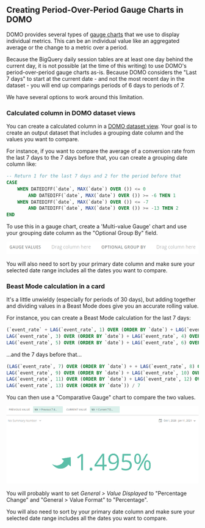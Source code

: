 ## Creating Period-Over-Period Gauge Charts in DOMO

DOMO provides several types of [gauge charts](https://knowledge.domo.com/Welcome/Available_Chart_Types/08Available_Gauges) that we use to display individual metrics.  This can be an individual value like an aggregated average or the change to a metric over a period.

Because the BigQuery daily session tables are at least one day behind the current day, it is not possible (at the time of this writing) to use DOMO's period-over-period gauge charts as-is.  Because DOMO considers the "Last 7 days" to start at the current date - and not the most recent day in the dataset - you will end up comparings periods of 6 days to periods of 7.

We have several options to work around this limitation.

### Calculated column in DOMO dataset views

You can create a calculated column in a [DOMO dataset view](https://www.domo.com/learn/dataset-views).  Your goal is to create an output dataset that includes a grouping date column and the values you want to compare.

For instance, if you want to compare the average of a conversion rate from the last 7 days to the 7 days before that, you can create a grouping date column like:

```sql
-- Return 1 for the last 7 days and 2 for the period before that
CASE
	WHEN DATEDIFF(`date`, MAX(`date`) OVER ()) <= 0 
		AND DATEDIFF(`date`, MAX(`date`) OVER ()) >= -6 THEN 1
	WHEN DATEDIFF(`date`, MAX(`date`) OVER ()) <= -7
		AND DATEDIFF(`date`, MAX(`date`) OVER ()) >= -13 THEN 2  
END 
```

To use this in a gauge chart, create a 'Multi-value Gauge' chart and use your grouping date column as the "Optional Group By" field.

![](domo-screenshot-gauge-1.png)


You will also need to sort by your primary date column and make sure your selected date range includes all the dates you want to compare.

### Beast Mode calculation in a card

It's a little unwieldy (especially for periods of 30 days), but adding together and dividing values in a Beast Mode does give you an accurate rolling value.

For instance, you can create a Beast Mode calculation for the last 7 days:

```sql
(`event_rate` + LAG(`event_rate`, 1) OVER (ORDER BY `date`) + LAG(`event_rate`, 2) OVER (ORDER BY `date`) + 
LAG(`event_rate`, 3) OVER (ORDER BY `date`) + LAG(`event_rate`, 4) OVER (ORDER BY `date`) + 
LAG(`event_rate`, 5) OVER (ORDER BY `date`) + LAG(`event_rate`, 6) OVER (ORDER BY `date`)) / 7
```

...and the 7 days before that...

```sql
(LAG(`event_rate`, 7) OVER (ORDER BY `date`) + + LAG(`event_rate`, 8) OVER (ORDER BY `date`) + 
LAG(`event_rate`, 9) OVER (ORDER BY `date`) + LAG(`event_rate`, 10) OVER (ORDER BY `date`) + 
LAG(`event_rate`, 11) OVER (ORDER BY `date`) + LAG(`event_rate`, 12) OVER (ORDER BY `date`) + 
LAG(`event_rate`, 13) OVER (ORDER BY `date`)) / 7
```

You can then use a "Comparative Gauge" chart to compare the two values.

![](domo-screenshot-gauge-2.png)

You will probably want to set *General > Value Displayed*  to "Percentage Change" and "General > Value Format" to "Percentage".

You will also need to sort by your primary date column and make sure your selected date range includes all the dates you want to compare.

